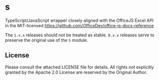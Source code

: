 # s

TypeScript/JavaScript wrapper closely aligned with the OfficeJS Excel API in the
MIT-licensed <https://github.com/OfficeDev/office-js-docs-reference>

The `1.x.x` releases should not be treated as stable.  `0.x.x` releases serve to
preserve the original use of the `S` module.

## License

Please consult the attached LICENSE file for details.  All rights not explicitly
granted by the Apache 2.0 License are reserved by the Original Author.
